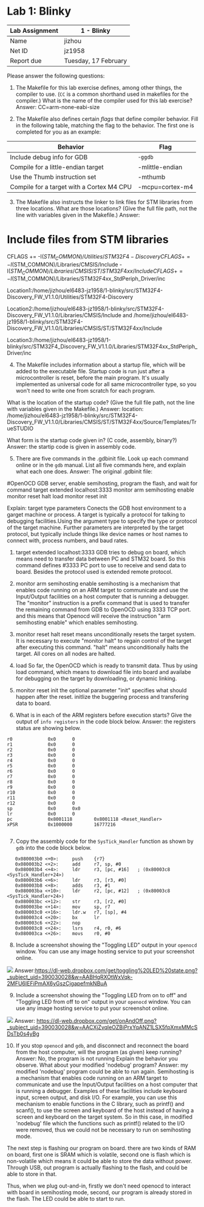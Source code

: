 Lab 1: Blinky
====================

Lab Assignment | 1 - Blinky
-------------- | -------------
Name           | jizhou
Net ID         | jz1958
Report due     | Tuesday, 17 February


Please answer the following questions:

1) The Makefile for this lab exercise defines, among other things, the compiler to use. (`CC` is a common shorthand used in makefiles for the compiler.) What is the name of the compiler used for this lab exercise?
Answer:
CC=arm-none-eabi-size


2) The Makefile also defines certain *flags* that define compiler behavior. Fill in the following table, matching the flag to the behavior. The first one is completed for you as an example:

Behavior                                  | Flag
----------------------------------------- | -------------
Include debug info for GDB                | `-ggdb`
Compile for a little-endian target        | -mlittle-endian
Use the Thumb instruction set             | -mthumb
Compile for a target with a Cortex M4 CPU | -mcpu=cortex-m4


3) The Makefile also instructs the linker to link files for STM libraries from three locations. What are those locations? (Give the full file path, not the line with variables given in the Makefile.)
Answer:
# Include files from STM libraries
CFLAGS += -I$(STM_COMMON)/Utilities/STM32F4-Discovery
CFLAGS += -I$(STM_COMMON)/Libraries/CMSIS/Include -I$(STM_COMMON)/Libraries/CMSIS/ST/STM32F4xx/Include
CFLAGS += -I$(STM_COMMON)/Libraries/STM32F4xx_StdPeriph_Driver/inc

Location1:/home/jizhou/el6483-jz1958/1-blinky/src/STM32F4-Discovery_FW_V1.1.0/Utilities/STM32F4-Discovery

Location2:/home/jizhou/el6483-jz1958/1-blinky/src/STM32F4-Discovery_FW_V1.1.0/Libraries/CMSIS/Include
and
/home/jizhou/el6483-jz1958/1-blinky/src/STM32F4-Discovery_FW_V1.1.0/Libraries/CMSIS/ST/STM32F4xx/Include

Location3:/home/jizhou/el6483-jz1958/1-blinky/src/STM32F4_Discovery_FW_V1.1.0/Libraries/STM32F4xx_StdPeriph_Driver/inc


4) The Makefile includes information about a startup file, which will be added to the executable file. Startup code is run just after a microcontroller is reset, before the main program. It's usually implemented as universal code for all same microcontroller type, so you won't need to write one from scratch for each program.

What is the location of the startup code? (Give the full file path, not the line with variables given in the Makefile.)
Answer:
location:
/home/jizhou/el6483-jz1958/1-blinky/src/STM32F4-Discovery_FW_V1.1.0/Libraries/CMSIS/ST/STM32F4xx/Source/Templates/TrueSTUDIO

What form is the startup code given in? (C code, assembly, binary?)
Answer:
the startip code is given in assembly code.

5) There are five commands in the .gdbinit file. Look up each command online or in the `gdb` manual. List all five commands here, and explain what each one does.
Answer:
The original .gdbinit file:

#OpenOCD GDB server, enable semihosting, program the flash, and wait for command
target extended localhost:3333
monitor arm semihosting enable
monitor reset halt
load
monitor reset init

Explain:
target type parameters
Conects the GDB host environment to a garget machine or process. A target is typically a protocol for talking to debugging facilities.Using the argument type to specify the type or protocol of the target machine. Further parameters are interpreted by the target protocol, but typically include things like device names or host names to connect with, process numbers, and baud rates.

1. target extended localhost:3333
GDB tries to debug on board, which means need to transfer data between PC and STM32 board. So this command defines #3333 PC port to use to receive and send data to board. Besides the protocol used is extended remote protocol.

2. monitor arm semihosting enable
 semihosting is a mechanism that enables code running on an ARM target to communicate and use the Input/Output facilities on a host computer that is running a debugger. The "monitor" instruction is a prefix command that is used to transfer the remaining command from GDB to OpenOCD using 3333 TCP port. and this means that Openocd will receive the instruction "arm semihosting enable" which enables semihosting.

3. monitor reset halt
reset means unconditionally resets the target system. It is necessary to execute "monitor halt" to regain control of the target after executing this command. "halt" means unconditionally halts the target. All cores on all nodes are halted.

4. load
So far, the OpenOCD which is ready to transmit data. Thus by using load command, which means to download file into board and availabe for debugging on the target by downloading, or dynamic linking.

5. monitor reset init
the optional parameter "init" specifies what should happen after the reset. initlize the buggering process and transfering data to board.


6) What is in each of the ARM registers before execution starts?  Give the output
of `info registers` in the code block below.
Answer: the registers status are showing below.
```
r0             0x0      0
r1             0x0      0
r2             0x0      0
r3             0x0      0
r4             0x0      0
r5             0x0      0
r6             0x0      0
r7             0x0      0
r8             0x0      0
r9             0x0      0
r10            0x0      0
r11            0x0      0
r12            0x0      0
sp             0x0      0x0
lr             0x0      0
pc             0x8001118        0x8001118 <Reset_Handler>
xPSR           0x1000000        16777216


```


7) Copy the assembly code for the `SysTick_Handler` function as shown by `gdb`
into the code block below.


```
   0x080003b0 <+0>:     push    {r7}
   0x080003b2 <+2>:     add     r7, sp, #0
   0x080003b4 <+4>:     ldr     r3, [pc, #16]   ; (0x80003c8 <SysTick_Handler+24>)
   0x080003b6 <+6>:     ldr     r3, [r3, #0]
   0x080003b8 <+8>:     adds    r3, #1
   0x080003ba <+10>:    ldr     r2, [pc, #12]   ; (0x80003c8 <SysTick_Handler+24>)
   0x080003bc <+12>:    str     r3, [r2, #0]
   0x080003be <+14>:    mov     sp, r7
   0x080003c0 <+16>:    ldr.w   r7, [sp], #4
   0x080003c4 <+20>:    bx      lr
   0x080003c6 <+22>:    nop
   0x080003c8 <+24>:    lsrs    r4, r0, #6
   0x080003ca <+26>:    movs    r0, #0

```

8) Include a screenshot showing the "Toggling LED" output in your `openocd` window.
You can use any image hosting service to put your screenshot online.

![](http://url/of/image)
Answer:https://dl-web.dropbox.com/get/toggling%20LED%20state.png?_subject_uid=390030028&w=AABHgRXOtWxVqk-2MFU6IEFiPmAX6yGszCjgapefmkNBuA

9) Include a screenshot showing the "Toggling LED from on to off"
and "Toggling LED from off to on" output in your `openocd` window.
You can use any image hosting service to put your screenshot online.

![](http://url/of/image)
Answer: https://dl-web.dropbox.com/get/onAndOff.png?_subject_uid=390030028&w=AACXjZvqleOZBiPrxYqANZ1LSX5fpXmxMMcSDsTb0s4yBg

10) If you stop `openocd` and `gdb`, and disconnect and reconnect the board from
the host computer, will the program (as given) keep running?
Answer: No, the program is not running
Explain the behavior you observe. What about your modified 'nodebug' program?
Answer: my modified 'nodebug' program could be able to run again. Semihosting is a mechanism that enables code running on an ARM target to communicate and use the Input/Output facilities on a host computer that is running a debugger.
Examples of these facilities include keyboard input, screen output, and disk I/O. For example, you can use this mechanism to enable functions in the C library, such as printf() and scanf(), to use the screen and keyboard of the host instead of having a screen and keyboard on the target system.
So in this case, in modified 'nodebug' file which the functions such as printf() related to the I/O were removed, thus we could not be necessary to run on semihosting mode.

The next step is flashing our program on board. there are two kinds of RAM on board, first one is SRAM which is volatile, second one is flash which is non-volatile which means it could be able to store the data without power. Through USB, out program is actually flashing to the flash, and could be able to store in that.

Thus, when we plug out-and-in, firstly we don't need openocd to interact with board in semihosting mode, second, our program is already stored in the flash. The LED could be able to start to run.
